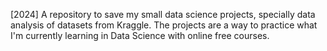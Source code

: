 [2024] A repository to save my small data science projects, specially data analysis of datasets from Kraggle. The projects are a way to practice what I'm currently learning in Data Science with online free courses.
